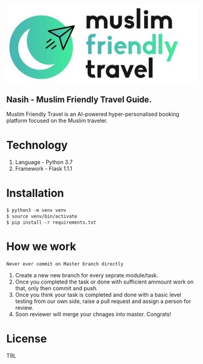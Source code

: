 ![logo](icon.JPG)
## Nasih - Muslim Friendly Travel Guide.
Muslim Friendly Travel is an AI-powered hyper-personalised booking platform focused on the Muslim traveler.

# Technology
1. Language - Python 3.7
2. Framework -  Flask 1.1.1


# Installation
```
$ python3 -m venv venv
$ source venv/bin/activate
$ pip install -r requirements.txt
```

# How we work 
```Never ever commit on Master branch directly```
1. Create a new new branch for every seprate module/task.
2. Once you completed the task or done with sufficient ammount work on that, only then commit and push.
3. Once you think your task is completed and done with a basic level testing from our own side, raise a pull request and assign a person for review.
4. Soon reviewer will merge your chnages into master. Congrats!


# License
T9L
